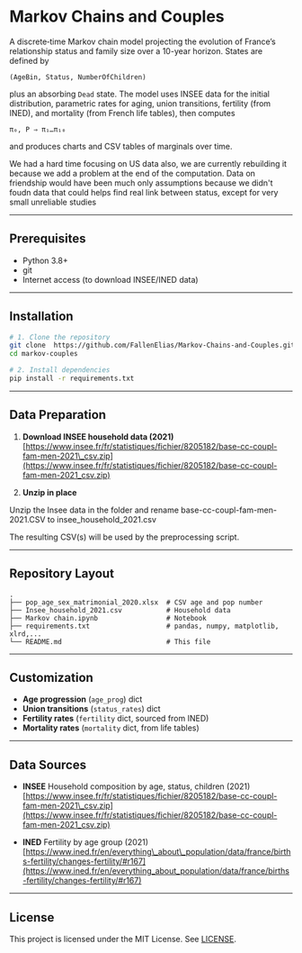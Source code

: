 # Markov Chains and Couples

A discrete‐time Markov chain model projecting the evolution of France’s relationship status and family size over a 10-year horizon. States are defined by

```
(AgeBin, Status, NumberOfChildren)
```

plus an absorbing `Dead` state. The model uses INSEE data for the initial distribution, parametric rates for aging, union transitions, fertility (from INED), and mortality (from French life tables), then computes

```
π₀, P ⇒ π₁…π₁₀
```

and produces charts and CSV tables of marginals over time. 

We had a hard time focusing on US data also, we are currently rebuilding it because we add a problem at the end of the computation. Data on friendship would have been much only assumptions because we didn't foudn data that could helps find real link between status, except for very small unreliable studies

---

## Prerequisites

* Python 3.8+
* git
* Internet access (to download INSEE/INED data)

---

## Installation

```bash
# 1. Clone the repository
git clone  https://github.com/FallenElias/Markov-Chains-and-Couples.git
cd markov-couples

# 2. Install dependencies
pip install -r requirements.txt
```

---

## Data Preparation

1. **Download INSEE household data (2021)**
   [https://www.insee.fr/fr/statistiques/fichier/8205182/base-cc-coupl-fam-men-2021\_csv.zip](https://www.insee.fr/fr/statistiques/fichier/8205182/base-cc-coupl-fam-men-2021_csv.zip)

2. **Unzip in place**

Unzip the Insee data in the folder and rename base-cc-coupl-fam-men-2021.CSV to insee_household_2021.csv

   The resulting CSV(s) will be used by the preprocessing script.

---

## Repository Layout

```
.
├── pop_age_sex_matrimonial_2020.xlsx  # CSV age and pop number
├── Insee_household_2021.csv           # Household data
├── Markov chain.ipynb                 # Notebook
├── requirements.txt                   # pandas, numpy, matplotlib, xlrd,...
└── README.md                          # This file
```

---

## Customization


* **Age progression** (`age_prog`) dict
* **Union transitions** (`status_rates`) dict
* **Fertility rates** (`fertility` dict, sourced from INED)
* **Mortality rates** (`mortality` dict, from life tables)

---

## Data Sources

* **INSEE**
  Household composition by age, status, children (2021)
  [https://www.insee.fr/fr/statistiques/fichier/8205182/base-cc-coupl-fam-men-2021\_csv.zip](https://www.insee.fr/fr/statistiques/fichier/8205182/base-cc-coupl-fam-men-2021_csv.zip)

* **INED**
  Fertility by age group (2021)
  [https://www.ined.fr/en/everything\_about\_population/data/france/births-fertility/changes-fertility/#r167](https://www.ined.fr/en/everything_about_population/data/france/births-fertility/changes-fertility/#r167)

---

## License

This project is licensed under the MIT License. See [LICENSE](LICENSE).
